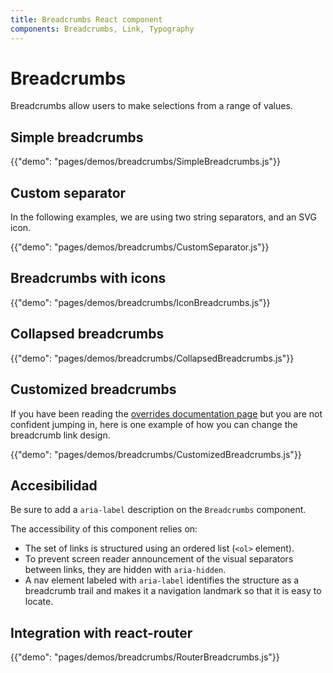 ```yaml
---
title: Breadcrumbs React component
components: Breadcrumbs, Link, Typography
---
```

# Breadcrumbs

<p class="description">Breadcrumbs allow users to make selections from a range of values.</p>

## Simple breadcrumbs

{{"demo": "pages/demos/breadcrumbs/SimpleBreadcrumbs.js"}}

## Custom separator

In the following examples, we are using two string separators, and an SVG icon.

{{"demo": "pages/demos/breadcrumbs/CustomSeparator.js"}}

## Breadcrumbs with icons

{{"demo": "pages/demos/breadcrumbs/IconBreadcrumbs.js"}}

## Collapsed breadcrumbs

{{"demo": "pages/demos/breadcrumbs/CollapsedBreadcrumbs.js"}}

## Customized breadcrumbs

If you have been reading the [overrides documentation page](/customization/overrides/) but you are not confident jumping in, here is one example of how you can change the breadcrumb link design.

{{"demo": "pages/demos/breadcrumbs/CustomizedBreadcrumbs.js"}}

## Accesibilidad

Be sure to add a `aria-label` description on the `Breadcrumbs` component.

The accessibility of this component relies on:

- The set of links is structured using an ordered list (`<ol>` element).
- To prevent screen reader announcement of the visual separators between links, they are hidden with `aria-hidden`.
- A nav element labeled with `aria-label` identifies the structure as a breadcrumb trail and makes it a navigation landmark so that it is easy to locate.

## Integration with react-router

{{"demo": "pages/demos/breadcrumbs/RouterBreadcrumbs.js"}}